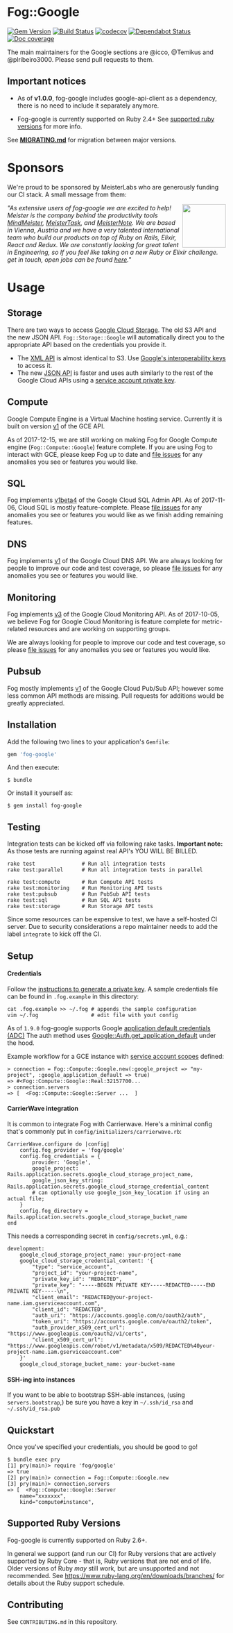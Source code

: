 # Fog::Google

[![Gem Version](https://badge.fury.io/rb/fog-google.svg)](http://badge.fury.io/rb/fog-google) [![Build Status](https://github.com/fog/fog-google/actions/workflows/ruby.yml/badge.svg)](https://github.com/fog/fog-google/actions/workflows/ruby.yml) [![codecov](https://codecov.io/gh/fog/fog-google/branch/master/graph/badge.svg)](https://codecov.io/gh/fog/fog-google) [![Dependabot Status](https://api.dependabot.com/badges/status?host=github&repo=fog/fog-google)](https://dependabot.com) [![Doc coverage](https://inch-ci.org/github/fog/fog-google.svg?branch=master)](https://inch-ci.org/github/fog/fog-google)

The main maintainers for the Google sections are @icco, @Temikus and @plribeiro3000. Please send pull requests to them.

## Important notices

- As of **v1.0.0**, fog-google includes google-api-client as a dependency, there is no need to include it separately anymore.

- Fog-google is currently supported on Ruby 2.4+ See [supported ruby versions](#supported-ruby-versions) for more info.

See **[MIGRATING.md](MIGRATING.md)** for migration between major versions.

# Sponsors

We're proud to be sponsored by MeisterLabs who are generously funding our CI stack. A small message from them:

<img align="right" width=100 height=100 src="https://user-images.githubusercontent.com/2083229/125146917-d965a680-e16b-11eb-8ad2-611b39056ca2.png">

*"As extensive users of fog-google we are excited to help! Meister is the company behind the productivity tools [MindMeister](https://www.mindmeister.com/), [MeisterTask](https://www.meistertask.com), and [MeisterNote](https://www.meisternote.com/). We are based in Vienna, Austria and we have a very talented international team who build our products on top of Ruby on Rails, Elixir, React and Redux. We are constantly looking for great talent in Engineering, so If you feel like taking on a new Ruby or Elixir challenge. get in touch, open jobs can be found [here](https://www.meisterlabs.com/jobs/)."*

# Usage

## Storage

There are two ways to access [Google Cloud Storage](https://cloud.google.com/storage/). The old S3 API and the new JSON API. `Fog::Storage::Google` will automatically direct you to the appropriate API based on the credentials you provide it.

 * The [XML API](https://cloud.google.com/storage/docs/xml-api-overview/) is almost identical to S3. Use [Google's interoperability keys](https://cloud.google.com/storage/docs/migrating#keys) to access it.
 * The new [JSON API](https://cloud.google.com/storage/docs/json_api/) is faster and uses auth similarly to the rest of the Google Cloud APIs using a [service account private key](https://developers.google.com/identity/protocols/OAuth2ServiceAccount).

## Compute

Google Compute Engine is a Virtual Machine hosting service. Currently it is built on version [v1](https://cloud.google.com/compute/docs/reference/v1/) of the GCE API.

As of 2017-12-15, we are still working on making Fog for Google Compute engine (`Fog::Compute::Google`) feature complete. If you are using Fog to interact with GCE, please keep Fog up to date and [file issues](https://github.com/fog/fog-google/issues) for any anomalies you see or features you would like.

## SQL

Fog implements [v1beta4](https://cloud.google.com/sql/docs/mysql/admin-api/v1beta4/) of the Google Cloud SQL Admin API. As of 2017-11-06, Cloud SQL is mostly feature-complete. Please [file issues](https://github.com/fog/fog-google/issues) for any anomalies you see or features you would like as we finish
adding remaining features.

## DNS

Fog implements [v1](https://cloud.google.com/dns/api/v1/) of the Google Cloud DNS API. We are always looking for people to improve our code and test coverage, so please [file issues](https://github.com/fog/fog-google/issues) for any anomalies you see or features you would like.

## Monitoring

Fog implements [v3](https://cloud.google.com/monitoring/api/v3/) of the Google Cloud Monitoring API. As of 2017-10-05, we believe Fog for Google Cloud Monitoring is feature complete for metric-related resources and are working on supporting groups.

We are always looking for people to improve our code and test coverage, so please [file issues](https://github.com/fog/fog-google/issues) for any anomalies you see or features you would like.

## Pubsub

Fog mostly implements [v1](https://cloud.google.com/pubsub/docs/reference/rest/) of the Google Cloud Pub/Sub API; however some less common API methods are missing. Pull requests for additions would be greatly appreciated.

## Installation

Add the following two lines to your application's `Gemfile`:

```ruby
gem 'fog-google'
```

And then execute:

```shell
$ bundle
```

Or install it yourself as:

```shell
$ gem install fog-google
```

## Testing

Integration tests can be kicked off via following rake tasks.
**Important note:** As those tests are running against real API's YOU WILL BE BILLED.

```
rake test               # Run all integration tests
rake test:parallel      # Run all integration tests in parallel

rake test:compute       # Run Compute API tests
rake test:monitoring    # Run Monitoring API tests
rake test:pubsub        # Run PubSub API tests
rake test:sql           # Run SQL API tests
rake test:storage       # Run Storage API tests
```

Since some resources can be expensive to test, we have a self-hosted CI server.
Due to security considerations a repo maintainer needs to add the label `integrate` to kick off the CI.

## Setup

#### Credentials

Follow the [instructions to generate a private key](https://cloud.google.com/storage/docs/authentication#generating-a-private-key). A sample credentials file can be found in `.fog.example` in this directory:

```
cat .fog.example >> ~/.fog # appends the sample configuration
vim ~/.fog                 # edit file with yout config
```

As of `1.9.0` fog-google supports Google [application default credentials (ADC)](https://cloud.google.com/docs/authentication/production)
The auth method uses [Google::Auth.get_application_default](https://www.rubydoc.info/gems/googleauth/0.6.7/Google%2FAuth.get_application_default)
under the hood.

Example workflow for a GCE instance with [service account scopes](https://cloud.google.com/compute/docs/access/create-enable-service-accounts-for-instances)
defined:

```
> connection = Fog::Compute::Google.new(:google_project => "my-project", :google_application_default => true)
=> #<Fog::Compute::Google::Real:32157700...
> connection.servers
=> [  <Fog::Compute::Google::Server ...  ]
```

#### CarrierWave integration

It is common to integrate Fog with Carrierwave. Here's a minimal config that's commonly put in `config/initializers/carrierwave.rb`:

```
CarrierWave.configure do |config|
    config.fog_provider = 'fog/google'
    config.fog_credentials = {
        provider: 'Google',
        google_project: Rails.application.secrets.google_cloud_storage_project_name,
        google_json_key_string: Rails.application.secrets.google_cloud_storage_credential_content
        # can optionally use google_json_key_location if using an actual file;
    }
    config.fog_directory = Rails.application.secrets.google_cloud_storage_bucket_name
end
```

This needs a corresponding secret in `config/secrets.yml`, e.g.:

```
development:
    google_cloud_storage_project_name: your-project-name
    google_cloud_storage_credential_content: '{
        "type": "service_account",
        "project_id": "your-project-name",
        "private_key_id": "REDACTED",
        "private_key": "-----BEGIN PRIVATE KEY-----REDACTED-----END PRIVATE KEY-----\n",
        "client_email": "REDACTED@your-project-name.iam.gserviceaccount.com",
        "client_id": "REDACTED",
        "auth_uri": "https://accounts.google.com/o/oauth2/auth",
        "token_uri": "https://accounts.google.com/o/oauth2/token",
        "auth_provider_x509_cert_url": "https://www.googleapis.com/oauth2/v1/certs",
        "client_x509_cert_url": "https://www.googleapis.com/robot/v1/metadata/x509/REDACTED%40your-project-name.iam.gserviceaccount.com"
    }'
    google_cloud_storage_bucket_name: your-bucket-name
```

#### SSH-ing into instances

If you want to be able to bootstrap SSH-able instances, (using `servers.bootstrap`,) be sure you have a key in `~/.ssh/id_rsa` and `~/.ssh/id_rsa.pub`

## Quickstart

Once you've specified your credentials, you should be good to go!
```
$ bundle exec pry
[1] pry(main)> require 'fog/google'
=> true
[2] pry(main)> connection = Fog::Compute::Google.new
[3] pry(main)> connection.servers
=> [  <Fog::Compute::Google::Server
    name="xxxxxxx",
    kind="compute#instance",
```

## Supported Ruby Versions

Fog-google is currently supported on Ruby 2.6+.

In general we support (and run our CI) for Ruby versions that are actively supported
by Ruby Core - that is, Ruby versions that are not end of life. Older versions of
Ruby _may_ still work, but are unsupported and not recommended. See https://www.ruby-lang.org/en/downloads/branches/
for details about the Ruby support schedule.

## Contributing

See `CONTRIBUTING.md` in this repository.
